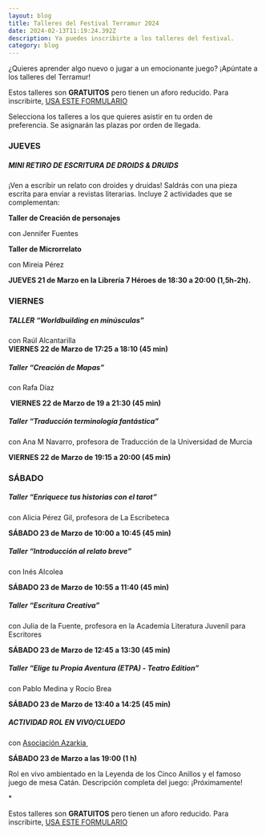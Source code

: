 ```yaml
---
layout: blog
title: Talleres del Festival Terramur 2024
date: 2024-02-13T11:19:24.392Z
description: Ya puedes inscribirte a los talleres del festival.
category: blog
---
```

¿Quieres aprender algo nuevo o jugar a un emocionante juego? ¡Apúntate a los talleres del Terramur!

Estos talleres son **GRATUITOS** pero tienen un aforo reducido. P﻿ara inscribirte, [USA ESTE FORMULARIO](https://forms.gle/KUcH27bjuk5KNFuQ6)

Selecciona los talleres a los que quieres asistir en tu orden de preferencia. Se asignarán las plazas por orden de llegada. 

### JUEVES

##### MINI RETIRO DE ESCRITURA DE DROIDS & DRUIDS

¡Ven a escribir un relato con droides y druidas! Saldrás con una pieza escrita para enviar a revistas literarias. Incluye 2 actividades que se complementan:

**Taller de Creación de personajes**

con Jennifer Fuentes 

**Taller de Microrrelato** 

con Mireia Pérez

**JUEVES 21 de Marzo en la Librería 7 Héroes de 18:30 a 20:00 (1,5h-2h).**

### VIERNES

##### TALLER “Worldbuilding en minúsculas” 

con Raúl Alcantarilla\
**VIERNES 22 de Marzo de 17:25 a 18:10 (45 min)**

##### Taller “Creación de Mapas”

con Rafa Díaz 

 **VIERNES 22 de Marzo de 19 a 21:30 (45 min)**

##### Taller “Traducción terminología fantástica” 

con Ana M Navarro, profesora de Traducción de la Universidad de Murcia

**VIERNES 22 de Marzo de 19:15 a 20:00 (45 min)**

### SÁBADO

##### Taller “Enriquece tus historias con el tarot”

con Alicia Pérez Gil, profesora de La Escribeteca

**SÁBADO 23 de Marzo de 10:00 a 10:45 (45 min)**

##### **Taller “Introducción al relato breve”** 

con Inés Alcolea

**SÁBADO 23 de Marzo de 10:55 a 11:40 (45 min)**

##### Taller “Escritura Creativa” 

con Julia de la Fuente, profesora en la Academia Literatura Juvenil para Escritores

**SÁBADO 23 de Marzo de 12:45 a 13:30 (45 min)**

##### Taller “Elige tu Propia Aventura (ETPA) - Teatro Edition” 

con Pablo Medina y Rocío Brea

**SÁBADO 23 de Marzo de 13:40 a 14:25 (45 min)**

##### ACTIVIDAD ROL EN VIVO/CLUEDO 

con [Asociación Azarkia ](https://www.azarkiaeventos.com/)

**SÁBADO 23 de Marzo a las 19:00 (1 h)**

Rol en vivo ambientado en la Leyenda de los Cinco Anillos y el famoso juego de mesa Catán. Descripción completa del juego: ¡Próximamente!

\*﻿

Estos talleres son **GRATUITOS** pero tienen un aforo reducido. P﻿ara inscribirte, [USA ESTE FORMULARIO](https://forms.gle/KUcH27bjuk5KNFuQ6)